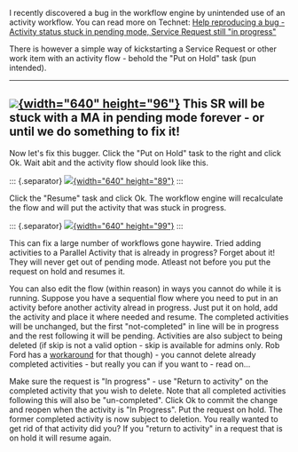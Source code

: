 ﻿I recently discovered a bug in the workflow engine by unintended use of
an activity workflow. You can read more on Technet: [Help reproducing a
bug - Activity status stuck in pending mode, Service Request still \"in
progress\"](http://social.technet.microsoft.com/Forums/lync/en-US/e9733aec-18e0-4d3f-8388-aaec4201f04b/help-reproducing-a-bug-activity-status-stuck-in-pending-mode-service-request-still-in-progress?forum=systemcenterservicemanager)

There is however a simple way of kickstarting a Service Request or other
work item with an activity flow - behold the \"Put on Hold\" task (pun
intended).


  ----------------------------------------------------------------------------------------------------------------------------------------------------------------------------------------------------------------------
  [![](//1.bp.blogspot.com/-rxhhM8yP9Zs/U6wiNGeqxGI/AAAAAAAAC7o/WyBY9ZN1_7Q/s1600/SR_stuck01.PNG){width="640" height="96"}](//1.bp.blogspot.com/-rxhhM8yP9Zs/U6wiNGeqxGI/AAAAAAAAC7o/WyBY9ZN1_7Q/s1600/SR_stuck01.PNG)
  This SR will be stuck with a MA in pending mode forever - or until we do something to fix it!
  ----------------------------------------------------------------------------------------------------------------------------------------------------------------------------------------------------------------------

Now let\'s fix this bugger. Click the \"Put on Hold\" task to the right
and click Ok. Wait abit and the activity flow should look like this.

::: {.separator}
[![](//1.bp.blogspot.com/-NBLGuEcVAfQ/U6wiy0N4Q2I/AAAAAAAAC7w/moPShd105nA/s1600/SR_stuck02.PNG){width="640"
height="89"}](//1.bp.blogspot.com/-NBLGuEcVAfQ/U6wiy0N4Q2I/AAAAAAAAC7w/moPShd105nA/s1600/SR_stuck02.PNG)
:::

Click the \"Resume\" task and click Ok. The workflow engine will
recalculate the flow and will put the activity that was stuck in
progress.

::: {.separator}
[![](//1.bp.blogspot.com/-GweJp58Ye6E/U6wjZrNVjNI/AAAAAAAAC78/lxS6kvSmt80/s1600/SR_stuck03.PNG){width="640"
height="99"}](//1.bp.blogspot.com/-GweJp58Ye6E/U6wjZrNVjNI/AAAAAAAAC78/lxS6kvSmt80/s1600/SR_stuck03.PNG)
:::

This can fix a large number of workflows gone haywire. Tried adding
activities to a Parallel Activity that is already in progress? Forget
about it! They will never get out of pending mode. Atleast not before
you put the request on hold and resumes it.

You can also edit the flow (within reason) in ways you cannot do while
it is running. Suppose you have a sequential flow where you need to put
in an activity before another activity alread in progress. Just put it
on hold, add the activity and place it where needed and resume. The
completed activities will be unchanged, but the first \"not-completed\"
in line will be in progress and the rest following it will be pending.
Activities are also subject to being deleted (if skip is not a valid
option - skip is available for admins only. Rob Ford has a
[workaround](http://gallery.technet.microsoft.com/SCSM-2012-Skip-Activity-5a3a763d)
for that though) - you cannot delete already completed activities - but
really you can if you want to - read on\...

Make sure the request is \"In progress\" - use \"Return to activity\" on
the completed activity that you wish to delete. Note that all completed
activities following this will also be \"un-completed\". Click Ok to
commit the change and reopen when the activity is \"In Progress\". Put
the request on hold. The former completed activity is now subject to
deletion. You really wanted to get rid of that activity did you?
If you \"return to activity\" in a request that is on hold it will
resume again.

```

```
